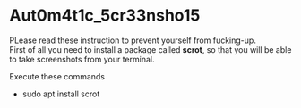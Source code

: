 # Aut0m4t1c_5cr33nsho15

PLease read these instruction to prevent yourself from fucking-up.<br>
First of all you need to install a package called **scrot**, so that you will be able to take screenshots from your terminal.<br>

Execute these commands<br>
* sudo apt install scrot

